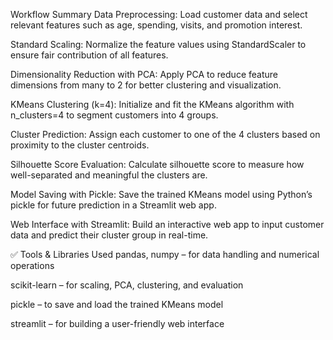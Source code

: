 Workflow Summary
Data Preprocessing:
Load customer data and select relevant features such as age, spending, visits, and promotion interest.

Standard Scaling:
Normalize the feature values using StandardScaler to ensure fair contribution of all features.

Dimensionality Reduction with PCA:
Apply PCA to reduce feature dimensions from many to 2 for better clustering and visualization.

KMeans Clustering (k=4):
Initialize and fit the KMeans algorithm with n_clusters=4 to segment customers into 4 groups.

Cluster Prediction:
Assign each customer to one of the 4 clusters based on proximity to the cluster centroids.

Silhouette Score Evaluation:
Calculate silhouette score to measure how well-separated and meaningful the clusters are.

Model Saving with Pickle:
Save the trained KMeans model using Python’s pickle for future prediction in a Streamlit web app.

Web Interface with Streamlit:
Build an interactive web app to input customer data and predict their cluster group in real-time.

✅ Tools & Libraries Used
pandas, numpy – for data handling and numerical operations

scikit-learn – for scaling, PCA, clustering, and evaluation

pickle – to save and load the trained KMeans model

streamlit – for building a user-friendly web interface

